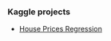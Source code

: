 
### Kaggle projects

* [House Prices Regression](https://github.com/dataqueenpend/Projects-/blob/Kaggle-Projects/House%20Prices%20Regression%20Kfold%20Shuffle/house_prices_regression_kfold_shuffle.ipynb)

